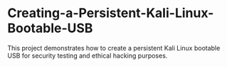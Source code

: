 # Creating-a-Persistent-Kali-Linux-Bootable-USB
This project demonstrates how to create a persistent Kali Linux bootable USB for security testing and ethical hacking purposes.
